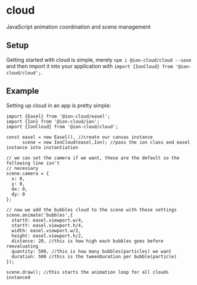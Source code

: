# cloud
JavaScript animation coordination and scene management

## Setup
Getting started with cloud is simple, merely `npm i @ion-cloud/cloud --save` and then import it into your application with `import {IonCloud} from '@ion-cloud/cloud';`.

## Example
Setting up cloud in an app is pretty simple:
```
import {Easel} from '@ion-cloud/easel';
import {Ion} from '@ion-cloud/ion';
import {IonCloud} from '@ion-cloud/cloud';

const easel = new Easel(), //create our canvas instance
      scene = new IonCloud(easel,Ion); //pass the ion class and easel instance into instantiation

// we can set the camera if we want, these are the default so the following line isn't
// necessary
scene.camera = {
  x: 0,
  y: 0,
  dx: 0,
  dy: 0
};

// now we add the bubbles cloud to the scene with these settings
scene.animate('bubbles',{
  startX: easel.viewport.w/4,
  startY: easel.viewport.h/4,
  width: easel.viewport.w/2,
  height: easel.viewport.h/2,
  distance: 20, //this is how high each bubbles goes before reevaluating
  quantity: 500, //this is how many bubbles(particles) we want
  duration: 500 //this is the tweenDuration per bubble(particle)
});

scene.draw(); //this starts the animation loop for all clouds instanced
```
